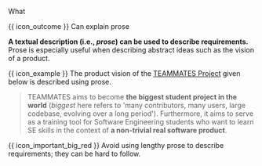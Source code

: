 <span id="title">What</span>

<span id="prereqs"></span>

<span id="outcomes">{{ icon_outcome }} Can explain prose</span>

<div id="body">

**A textual description (i.e., _prose_) can be used to describe requirements.** Prose is especially useful when describing abstract ideas such as the vision of a product.

<box>

{{ icon_example }} The product vision of the [TEAMMATES Project](https://github.com/TEAMMATES/teammates) given below is described using prose.

>TEAMMATES aims to become **the biggest student project in the world** (_biggest_ here refers to 'many contributors, many users, large codebase, evolving over a long period'). Furthermore, it aims to serve as a training tool for Software Engineering students who want to learn SE skills in the context of **a non-trivial real software product**.

</box>

{{ icon_important_big_red }} Avoid using lengthy prose to describe requirements; they can be hard to follow.

</div>

<div id="extras">
</div>